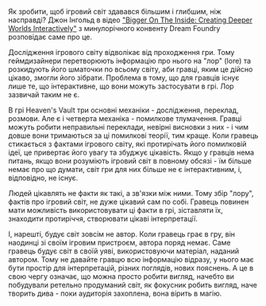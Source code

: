 Як зробити, щоб ігровий світ здавався більшим і глибшим, ніж насправді? Джон Інгольд в відео ["Bigger On The Inside: Creating Deeper Worlds Interactively"](https://www.youtube.com/watch?v=d38-ej2DNzE) з минулорічного конвенту Dream Foundry розповідає саме про це.

Дослідження ігрового світу відволікає від проходження гри. Тому геймдизайнери перетворюють інформацію про нього на "лор" (lore) та розкидують його шматочки по всьому світу, аби гравці, яким це дійсно цікаво, змогли його зібрати. Проблема в тому, що для гравців існує лише те, що інтерактивне, що вони можуть застосувати в грі. Лор зазвичай таким не є.

В грі Heaven's Vault три основні механіки - дослідження, переклад, розмови. Але є і четверта механіка - помилкове тлумачення. Гравці можуть робити неправильні переклади, невірні висновки з них - і чим довше вони тримаються за ці помилкові теорії, тим краще. Коли гравець стикається з фактами ігрового світу, які протирічать його помилковій ідеї, це привертає його увагу та збуджує цікавість. Якщо у гравців нема питань, якщо вони розуміють ігровий світ в повному обсязі - їм більше немає про що думати, світ гри для них більше не є інтерактивним, і, відповідно, не існує.

Людей цікавлять не факти як такі, а зв'язки між ними. Тому збір "лору", фактів про ігровий світ, не дуже цікавий сам по собі. Гравець повинен мати можливість використовувати ці факти в грі, зіставляти їх, знаходити протиріччя, створювати цікаві інтерпретації.

І, нарешті, будує світ зовсім не автор. Коли гравець грає в гру, він наодинці зі своїм ігровим пристроєм, автора поряд немає. Саме гравець будує світ в своїй уяві, використовуючи матеріал, наданий автором. Тому не давайте гравцю всю інформацію відразу, у нього має бути простір для інтерпретацій, різних поглядів, нових пояснень. А це в свою чергу означає, що можна просто робити вигляд, начебто ви побудували ретельно продуманий світ, як фокусник робить вигляд, наче творить дива - поки аудиторія захоплена, вона вірить в магію.
